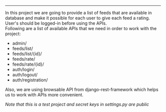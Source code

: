 ***
In this project we are going to provide a list of feeds that are available in 
database and make it possible for each user to give each feed a rating. 
User's should be logged-in before using the APIs.
<br>
Following are a list of available APIs that we need in order to work with the project:
- admin/
- feeds/list/ 
- feeds/list/{id}/
- feeds/rate/
- feeds/rate/{id}/
- auth/login/
- auth/logout/
- auth/registration/

Also, we are using browsable API from django-rest-framework which helps us to work with
APIs more convenient. 

*Note that this is a test project and secret keys in settings.py are public*
